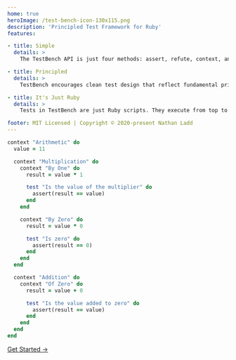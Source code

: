 ```yaml
---
home: true
heroImage: /test-bench-icon-130x115.png
description: 'Principled Test Framework for Ruby'
features:

- title: Simple
  details: >
    The TestBench API is just four methods: assert, refute, context, and test. There's nothing hidden. There's no guessing, no monkey-patching, no configuration, and no complexity. It's just programming.

- title: Principled
  details: >
    TestBench encourages clean test design that reflect fundamental principles. It has no superfluous syntax leading to cumbersome tests. It has no opinions, but makes no apologies.

- title: It's Just Ruby
  details: >
    Tests in TestBench are just Ruby scripts. They execute from top to bottom with no special runner and no special way to declare variables. If you know Ruby, you know TestBench.

footer: MIT Licensed | Copyright © 2020-present Nathan Ladd
---
```


```ruby
context "Arithmetic" do
  value = 11

  context "Multiplication" do
    context "By One" do
      result = value * 1

      test "Is the value of the multiplier" do
        assert(result == value)
      end
    end

    context "By Zero" do
      result = value * 0

      test "Is zero" do
        assert(result == 0)
      end
    end
  end

  context "Addition" do
    context "Of Zero" do
      result = value + 0

      test "Is the value added to zero" do
        assert(result == value)
      end
    end
  end
end
```
<div class="hero">
  <p class="action">
    <a href="/user-guide/getting-started.html" class="nav-link action-button">Get Started →</a>
  </p>
</div>
